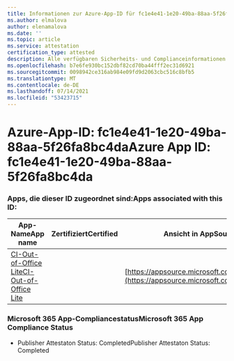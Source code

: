 ```yaml
---
title: Informationen zur Azure-App-ID für fc1e4e41-1e20-49ba-88aa-5f26fa8bc4da
ms.author: elmalova
author: elenamalova
ms.date: ''
ms.topic: article
ms.service: attestation
certification_type: attested
description: Alle verfügbaren Sicherheits- und Complianceinformationen für fc1e4e41-1e20-49ba-88aa-5f26fa8bc4da.
ms.openlocfilehash: b7e6fe930bc152dbf82cd70ba44fff2ec31d6921
ms.sourcegitcommit: 0098942ce316ab984e09fd9d2063cbc516c8bfb5
ms.translationtype: MT
ms.contentlocale: de-DE
ms.lasthandoff: 07/14/2021
ms.locfileid: "53423715"
---
```

# <a name="azure-app-id-fc1e4e41-1e20-49ba-88aa-5f26fa8bc4da"></a><span data-ttu-id="85479-103">Azure-App-ID: fc1e4e41-1e20-49ba-88aa-5f26fa8bc4da</span><span class="sxs-lookup"><span data-stu-id="85479-103">Azure App ID: fc1e4e41-1e20-49ba-88aa-5f26fa8bc4da</span></span>


### <a name="apps-associated-with-this-id"></a><span data-ttu-id="85479-104">Apps, die dieser ID zugeordnet sind:</span><span class="sxs-lookup"><span data-stu-id="85479-104">Apps associated with this ID:</span></span>
| <span data-ttu-id="85479-105">**App-Name**</span><span class="sxs-lookup"><span data-stu-id="85479-105">**App name**</span></span> | <span data-ttu-id="85479-106">**Zertifiziert**</span><span class="sxs-lookup"><span data-stu-id="85479-106">**Certified**</span></span> | <span data-ttu-id="85479-107">**Ansicht in AppSource**</span><span class="sxs-lookup"><span data-stu-id="85479-107">**View in AppSource**</span></span> |
|-|-|-|
| [<span data-ttu-id="85479-108">CI-Out-of-Office Lite</span><span class="sxs-lookup"><span data-stu-id="85479-108">CI-Out-of-Office Lite</span></span>](https://docs.microsoft.com/en-us/microsoft-365-app-certification/forward/WA200002748) |  | [https://appsource.microsoft.com/product/office/WA200002748](https://appsource.microsoft.com/product/office/WA200002748) |

### <a name="microsoft-365-app-compliance-status"></a><span data-ttu-id="85479-109">Microsoft 365 App-Compliancestatus</span><span class="sxs-lookup"><span data-stu-id="85479-109">Microsoft 365 App Compliance Status</span></span>
- <span data-ttu-id="85479-110">Publisher Attestaton Status: Completed</span><span class="sxs-lookup"><span data-stu-id="85479-110">Publisher Attestaton Status: Completed</span></span>
